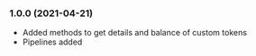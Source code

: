 ### 1.0.0 (2021-04-21)

* Added methods to get details and balance of custom tokens
* Pipelines added